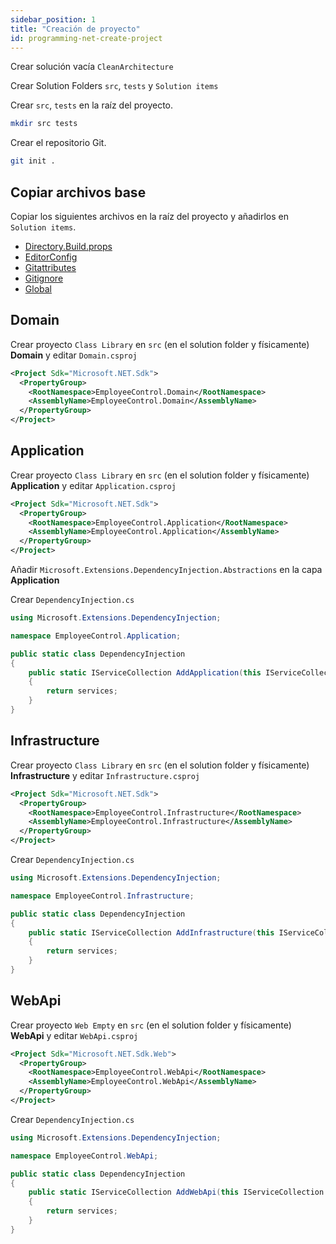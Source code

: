 ```yaml
---
sidebar_position: 1
title: "Creación de proyecto"
id: programming-net-create-project
---
```


Crear solución vacía `CleanArchitecture`

Crear Solution Folders `src`, `tests` y `Solution items`

Crear `src`, `tests` en la raíz del proyecto.

```bash
mkdir src tests
```

Crear el repositorio Git.

```bash
git init .
```

## Copiar archivos base

Copiar los siguientes archivos en la raíz del proyecto y añadirlos en `Solution items`.

- [Directory.Build.props](./solution_items/directory_build_props.md)
- [EditorConfig](./solution_items/editorconfig.md)
- [Gitattributes](./solution_items/gitattrubutes.md)
- [Gitignore](./solution_items/gitignore.md)
- [Global](./solution_items/global_json.md)

## Domain

Crear proyecto `Class Library` en `src` (en el solution folder y físicamente) **Domain** y editar `Domain.csproj`

```xml
<Project Sdk="Microsoft.NET.Sdk">
  <PropertyGroup>
    <RootNamespace>EmployeeControl.Domain</RootNamespace>
    <AssemblyName>EmployeeControl.Domain</AssemblyName>
  </PropertyGroup>
</Project>
```

## Application

Crear proyecto `Class Library` en `src` (en el solution folder y físicamente) **Application** y editar `Application.csproj`

```xml
<Project Sdk="Microsoft.NET.Sdk">
  <PropertyGroup>
    <RootNamespace>EmployeeControl.Application</RootNamespace>
    <AssemblyName>EmployeeControl.Application</AssemblyName>
  </PropertyGroup>
</Project>
```

Añadir `Microsoft.Extensions.DependencyInjection.Abstractions` en la capa **Application**

Crear `DependencyInjection.cs`

```cs
using Microsoft.Extensions.DependencyInjection;

namespace EmployeeControl.Application;

public static class DependencyInjection
{
    public static IServiceCollection AddApplication(this IServiceCollection services)
    {
        return services;
    }
}
```

## Infrastructure

Crear proyecto `Class Library` en `src` (en el solution folder y físicamente) **Infrastructure** y editar `Infrastructure.csproj`

```xml
<Project Sdk="Microsoft.NET.Sdk">
  <PropertyGroup>
    <RootNamespace>EmployeeControl.Infrastructure</RootNamespace>
    <AssemblyName>EmployeeControl.Infrastructure</AssemblyName>
  </PropertyGroup>
</Project>
```

Crear `DependencyInjection.cs`

```cs
using Microsoft.Extensions.DependencyInjection;

namespace EmployeeControl.Infrastructure;

public static class DependencyInjection
{
    public static IServiceCollection AddInfrastructure(this IServiceCollection services)
    {
        return services;
    }
}
```

## WebApi

Crear proyecto `Web Empty` en `src` (en el solution folder y físicamente) **WebApi** y editar `WebApi.csproj`

```xml
<Project Sdk="Microsoft.NET.Sdk.Web">
  <PropertyGroup>
    <RootNamespace>EmployeeControl.WebApi</RootNamespace>
    <AssemblyName>EmployeeControl.WebApi</AssemblyName>
  </PropertyGroup>
</Project>
```

Crear `DependencyInjection.cs`

```cs
using Microsoft.Extensions.DependencyInjection;

namespace EmployeeControl.WebApi;

public static class DependencyInjection
{
    public static IServiceCollection AddWebApi(this IServiceCollection services)
    {
        return services;
    }
}
```

